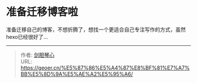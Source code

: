 # 准备迁移博客啦


准备迁移自己的博客，不想折腾了，想找一个更适合自己专注写作的方式，虽然hexo已经很好了...



---

> 作者: [剑胆琴心](http://geoer.cn)  
> URL: https://geoer.cn/%E5%87%86%E5%A4%87%E8%BF%81%E7%A7%BB%E5%8D%9A%E5%AE%A2%E5%95%A6/  

